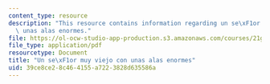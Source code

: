 ```yaml
---
content_type: resource
description: "This resource contains information regarding un se\xF1or muy viejo con\
  \ unas alas enormes."
file: https://ol-ocw-studio-app-production.s3.amazonaws.com/courses/21g-704-spanish-iv-spring-2005/39ce8ce28c464155a7223828d635586a_MIT21G_704S05_imperfect_su.pdf
file_type: application/pdf
resourcetype: Document
title: "Un se\xF1or muy viejo con unas alas enormes"
uid: 39ce8ce2-8c46-4155-a722-3828d635586a
---
```


